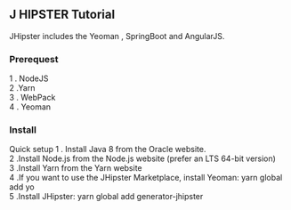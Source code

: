 ## J HIPSTER Tutorial
JHipster includes the Yeoman , SpringBoot and AngularJS.

### Prerequest
1 . NodeJS
<br> 2 .Yarn
<br> 3 . WebPack
<br> 4 . Yeoman

### Install
Quick setup
1 . Install Java 8 from the Oracle website.
<br> 2 .Install Node.js from the Node.js website (prefer an LTS 64-bit version)
<br> 3 .Install Yarn from the Yarn website
<br> 4 .If you want to use the JHipster Marketplace, install Yeoman: yarn global add yo
<br> 5 .Install JHipster: yarn global add generator-jhipster
